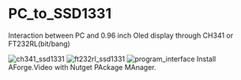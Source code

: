 # PC_to_SSD1331
Interaction between PC and 0.96 inch Oled display through CH341 or FT232RL(bit/bang)

![ch341_ssd1331](https://user-images.githubusercontent.com/43272399/144098854-4dfca563-7a85-49b5-904a-4a8bf8992c96.png)
![ft232rl_ssd1331](https://user-images.githubusercontent.com/43272399/144098908-a629d762-4fb1-4229-b1fa-3a617665157b.png)
![program_interface](https://user-images.githubusercontent.com/43272399/144102110-f6355e81-bfa7-40df-990b-50305031d6be.png)
Install AForge.Video with Nutget PAckage MAnager.
